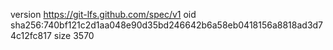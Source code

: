 version https://git-lfs.github.com/spec/v1
oid sha256:740bf121c2d1aa048e90d35bd246642b6a58eb0418156a8818ad3d74c12fc817
size 3570
